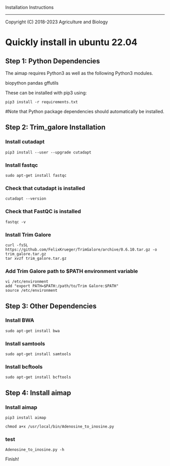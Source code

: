 Installation Instructions
*************************

Copyright (C) 2018-2023 Agriculture and Biology

Quickly install in ubuntu 22.04
==================

Step 1: Python Dependencies
---------------------------

The aimap requires Python3 as well as the following Python3 modules.

biopython
pandas
gffutils

These can be installed with pip3 using:

`pip3 install -r requirements.txt`

#Note that Python package dependencies should automatically be installed.

Step 2: Trim_galore Installation
--------------------------------

### Install cutadapt

`pip3 install --user --upgrade cutadapt`

### Install fastqc

`sudo apt-get install fastqc`

### Check that cutadapt is installed
`cutadapt --version`

### Check that FastQC is installed
`fastqc -v`

### Install Trim Galore
```
curl -fsSL https://github.com/FelixKrueger/TrimGalore/archive/0.6.10.tar.gz -o trim_galore.tar.gz
tar xvzf trim_galore.tar.gz
```
### Add Trim Galore path to $PATH environment variable
```
vi /etc/environment
add "export PATH=$PATH:/path/to/Trim Galore:$PATH" 
source /etc/environment
```

Step 3: Other Dependencies
---------------------------

### Install BWA

`sudo apt-get install bwa`

### Install samtools
`sudo apt-get install samtools`

### Install bcftools
`sudo apt-get install bcftools`

Step 4: Install aimap
---------------------

### Install aimap

`pip3 install aimap`

` chmod a+x /usr/local/bin/Adenosine_to_inosine.py `

### test

`Adenosine_to_inosine.py -h`

Finish!

